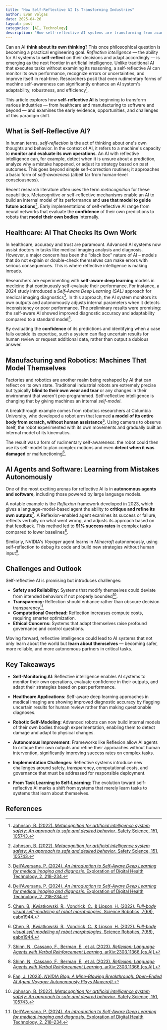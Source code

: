 ```yaml
---
title: "How Self-Reflective AI Is Transforming Industries"
author: Evan Volgas
date: 2025-04-26
layout: post
categories: [AI, Technology]
description: "How self-reflective AI systems are transforming from academic curiosities into powerful tools that can examine their own thinking, show their work, and fix mistakes before providing solutions."
---
```


Can an AI **think about its own thinking**? This once philosophical question is becoming a practical engineering goal. *Reflective intelligence* — the ability for AI systems to **self-reflect** on their decisions and adapt accordingly — is emerging as the next frontier in artificial intelligence. Unlike traditional AI that executes tasks without examining its reasoning, a self-reflective AI can monitor its own performance, recognize errors or uncertainties, and improve itself in real-time. Researchers posit that even rudimentary forms of machine self-awareness can significantly enhance an AI system's adaptability, robustness, and efficiency[^1].

This article explores how **self-reflective AI** is beginning to transform various industries — from healthcare and manufacturing to software and beyond — and examines the early evidence, opportunities, and challenges of this paradigm shift.

## What is Self-Reflective AI?

In human terms, *self-reflection* is the act of thinking about one's own thoughts and behavior. In the context of AI, it refers to a machine's capacity to **monitor and evaluate its own operations**. An AI with reflective intelligence can, for example, detect when it is unsure about a prediction, analyze why a mistake happened, or adjust its strategy based on past outcomes. This goes beyond simple self-correction routines; it approaches a basic form of *self-awareness* (albeit far from human-level consciousness).

Recent research literature often uses the term *metacognition* for these capabilities. Metacognitive or self-reflective mechanisms enable an AI to build an internal model of its performance and **use that model to guide future actions**[^1]. Early implementations of self-reflective AI range from neural networks that evaluate the **confidence** of their own predictions to robots that **model their own bodies** internally.

## Healthcare: AI That Checks Its Own Work

In healthcare, accuracy and trust are paramount. Advanced AI systems now assist doctors in tasks like medical imaging analysis and diagnosis. However, a major concern has been the "black box" nature of AI – models that do not explain or double-check themselves can make errors with serious consequences. This is where reflective intelligence is making inroads.

Researchers are experimenting with **self-aware deep learning** models in medicine that continuously self-evaluate their performance. For instance, a 2024 study introduced a *Self-Aware Deep Learning (SAL)* approach for medical imaging diagnostics[^2]. In this approach, the AI system monitors its own outputs and autonomously adjusts internal parameters when it detects inconsistency or poor performance. The preliminary results were promising: the self-aware AI showed improved diagnostic accuracy and adaptability compared to a standard model[^2].

By evaluating the **confidence** of its predictions and identifying when a case falls outside its expertise, such a system can flag uncertain results for human review or request additional data, rather than output a dubious answer.

## Manufacturing and Robotics: Machines That Model Themselves

Factories and robotics are another realm being reshaped by AI that can reflect on its own state. Traditional industrial robots are extremely precise but typically **blind to their own wear and tear** or any changes in their environment that weren't pre-programmed. Self-reflective intelligence is changing that by giving machines an internal *self-model*.

A breakthrough example comes from robotics researchers at Columbia University, who developed a robot arm that learned **a model of its entire body from scratch, without human assistance**[^3]. Using cameras to observe itself, the robot experimented with its own movements and gradually built an internal model of its kinematics.

The result was a form of rudimentary self-awareness: the robot could then use its self-model to plan complex motions and even **detect when it was damaged** or malfunctioning[^3].

## AI Agents and Software: Learning from Mistakes Autonomously

One of the most exciting arenas for reflective AI is in **autonomous agents and software**, including those powered by large language models.

A notable example is the *Reflexion* framework developed in 2023, which gives a language-model-based agent the ability to **critique and refine its own outputs**[^4]. A Reflexion-enabled agent examines its success or failure, reflects verbally on what went wrong, and adjusts its approach based on that feedback. This method led to **91% success rates** in complex tasks compared to lower baselines[^4].

Similarly, NVIDIA's *Voyager* agent learns in *Minecraft* autonomously, using self-reflection to debug its code and build new strategies without human input[^5].

## Challenges and Outlook

Self-reflective AI is promising but introduces challenges:

- **Safety and Reliability:** Systems that modify themselves could deviate from intended behaviors if not properly bounded[^1].
- **Transparency:** Reflection should enhance rather than obscure decision transparency[^2].
- **Computational Overhead:** Reflection increases compute costs, requiring smarter optimization.
- **Ethical Concerns:** Systems that adapt themselves raise profound governance and control questions.

Moving forward, reflective intelligence could lead to AI systems that not only learn about the world but **learn about themselves** — becoming safer, more reliable, and more autonomous partners in critical tasks.

## Key Takeaways

- **Self-Monitoring AI**: Reflective intelligence enables AI systems to monitor their own operations, evaluate confidence in their outputs, and adapt their strategies based on past performance.

- **Healthcare Applications**: Self-aware deep learning approaches in medical imaging are showing improved diagnostic accuracy by flagging uncertain results for human review rather than making questionable diagnoses.

- **Robotic Self-Modeling**: Advanced robots can now build internal models of their own bodies through experimentation, enabling them to detect damage and adapt to physical changes.

- **Autonomous Improvement**: Frameworks like Reflexion allow AI agents to critique their own outputs and refine their approaches without human intervention, significantly improving success rates on complex tasks.

- **Implementation Challenges**: Reflective systems introduce new challenges around safety, transparency, computational costs, and governance that must be addressed for responsible deployment.

- **From Task Learning to Self-Learning**: The evolution toward self-reflective AI marks a shift from systems that merely learn tasks to systems that learn about themselves.

## References

[^1]: [Johnson, B. (2022). *Metacognition for artificial intelligence system safety: An approach to safe and desired behavior*. Safety Science, 151, 105743.](https://doi.org/10.1016/j.ssci.2022.105743)
[^2]: [Dell'Aversana, P. (2024). *An introduction to Self-Aware Deep Learning for medical imaging and diagnosis*. Exploration of Digital Health Technology, 2, 218–234.](https://doi.org/10.37349/edht.2024.00023)
[^3]: [Chen, B., Kwiatkowski, R., Vondrick, C., & Lipson, H. (2022). *Full-body visual self-modeling of robot morphologies*. Science Robotics, 7(68), eabn1944.](https://www.me.columbia.edu/news/hod-lipson-robot-self-awareness)
[^4]: [Shinn, N., Cassano, F., Berman, E., et al. (2023). *Reflexion: Language Agents with Verbal Reinforcement Learning*. arXiv:2303.11366 [cs.AI].](https://arxiv.org/abs/2303.11366)
[^5]: [Fan, J. (2023). *NVIDIA Blog: A Mine-Blowing Breakthrough: Open-Ended AI Agent Voyager Autonomously Plays Minecraft*.](https://blogs.nvidia.com/blog/2023/06/08/ai-agent-voyager-minecraft/)
